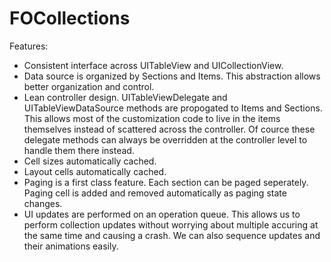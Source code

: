 # FOCollections

Features:
- Consistent interface across UITableView and UICollectionView.
- Data source is organized by Sections and Items. This abstraction allows better organization and control.
- Lean controller design. UITableViewDelegate and UITableViewDataSource methods are propogated to Items and Sections. This allows most of the customization code to live in the items themselves instead of scattered across the controller. Of cource these delegate methods can always be overridden at the controller level to handle them there instead.
- Cell sizes automatically cached.
- Layout cells automatically cached.
- Paging is a first class feature. Each section can be paged seperately. Paging cell is added and removed automatically as paging state changes.
- UI updates are performed on an operation queue. This allows us to perform collection updates without worrying about multiple accuring at the same time and causing a crash. We can also sequence updates and their animations easily.
